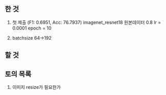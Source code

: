 ## 한 것

1. 첫 제출 (F1: 0.6951, Acc: 76.7937)
   imagenet_resnet18 원본데이터 0.8 lr = 0.0001 epoch = 10

2. batchsize 64->192

## 할 것

## 토의 목록

1. 이미지 resize가 필요한가
